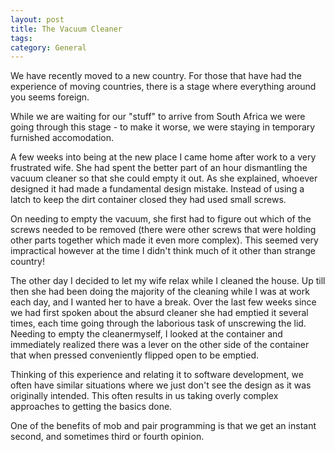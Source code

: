 ```yaml
---
layout: post
title: The Vacuum Cleaner
tags: 
category: General
---
```


We have recently moved to a new country. For those that have had the experience of moving countries, there is a stage where everything around you seems foreign.

While we are waiting for our "stuff" to arrive from South Africa we were going through this stage - to make it worse, we were staying in temporary furnished accomodation.

A few weeks into being at the new place I came home after work to a very frustrated wife. She had spent the better part of an hour dismantling the vacuum cleaner so that she could empty it out. As she explained, whoever designed it had made a fundamental design mistake. Instead of using a latch to keep the dirt container closed they had used small screws. 

On needing to empty the vacuum, she first had to figure out which of the screws needed to be removed (there were other screws that were holding other parts together which made it even more complex). This seemed very impractical however at the time I didn't think much of it other than strange country!

The other day I decided to let my wife relax while I cleaned the house. Up till then she had been doing the majority of the cleaning while I was at work each day, and I wanted her to have a break. Over the last few weeks since we had first spoken about the absurd cleaner she had emptied it several times, each time going through the laborious task of unscrewing the lid. Needing to empty the cleanermyself, I looked at the container and immediately realized there was a lever on the other side of the container that when pressed conveniently flipped open to be emptied.

Thinking of this experience and relating it to software development, we often have similar situations where we just don't see the design as it was originally intended. This often results in us taking overly complex approaches to getting the basics done.

One of the benefits of mob and pair programming is that we get an instant second, and sometimes third or fourth opinion.
